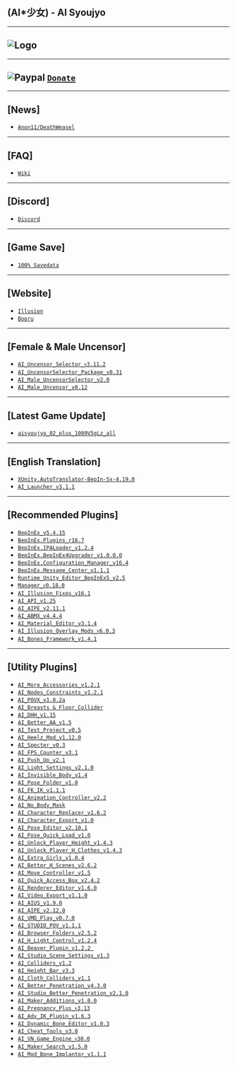 (AI*少女) - AI Syoujyo
--

---
![Logo](https://i.imgur.com/bxeCT7W.png")
--

---
![Paypal](https://i.imgur.com/3V57ymK.png") [`Donate`](https://paypal.me/PastebinSupport?locale.x=en_US)
--

---
**[News]** 
--
- [`Anon11/DeathWeasel`](https://www.patreon.com/posts/53085409)

---
**[FAQ]** 
--
- [`Wiki`](https://wiki.anime-sharing.com/hgames/index.php?title=AI_Syoujyo)

---
**[Discord]**
--
- [`Discord`](https://discord.gg/F3bDEFE)

---
**[Game Save]**
--
- [`100% Savedata`](http://www.mediafire.com/file/t02ijoqwtq5mmas/100%2525_SaveData.rar/file)

---
**[Website]**
--
- [`Illusion`](http://www.illusion.jp/preview/aisyoujyo/)
- [`Booru`](https://www.patreon.com/posts/30803118)

---
**[Female & Male Uncensor]**
--
- [`AI_Uncensor_Selector_ᴠ3.11.2`](https://github.com/IllusionMods/KK_Plugins)
- [`AI_UncensorSelector_Package_v0.31`](https://mega.nz/#!DVEhQQzI!Er78RgN6xlAx_97gDgvjLiGEMnifDxUeZiRZLTBcMds)
- [`AI_Male_UncensorSelector_v2.0`](http://www.mediafire.com/file/56elxi6b1q2h95v/AI_Male_UncensorSelector_v2.0.zip/file)
- [`AI_Male_Uncensor_v0.12`](https://mega.nz/#!TY1AhAgK!pKHyDKWNQ_-sAly_70VTzNBp2ZbQ3PxU0qjsWLC66EM)

---
**[Latest Game Update]**
--
- [`aisyoujyo_02_plus_1009V5gLz_all`](https://mega.nz/file/tcowHTjB#i83jQBKoWIz37H7G5OygU0_cOHW8fvbBEZvDHRMlMl0)

---
**[English Translation]**
--
- [`XUnity.AutoTranslator-BepIn-5x-4.19.0`](https://github.com/bbepis/XUnity.AutoTranslator/releases)
- [`AI_Launcher_v3.1.1`](https://github.com/IllusionMods/IllusionLaunchers/releases)

---
**[Recommended Plugins]**
--
- [`BepInEx_v5.4.15`](https://github.com/BepInEx/BepInEx/releases)
- [`BepInEx.Plugins_r16.7`](https://github.com/IllusionMods/BepisPlugins/releases) 
- [`BepInEx.IPALoader_v1.2.4`](https://github.com/BepInEx/IPALoaderX/releases)
- [`BepInEx.BepInEx4Upgrader_v1.0.0.0`](https://github.com/BepInEx/BepInEx.BepInEx4Upgrader/releases)
- [`BepInEx.Configuration_Manager_v16.4`](https://github.com/BepInEx/BepInEx.ConfigurationManager/releases)
- [`BepInEx.Message_Center_v1.1.1`](https://github.com/BepInEx/MessageCenter/releases)
- [`Runtime_Unity_Editor_BepInEx5_v2.5`](https://github.com/ManlyMarco/RuntimeUnityEditor/releases/latest)
- [`Manager_ᴠ0.18.0`](https://github.com/IllusionMods/KKManager/releases)
- [`AI_Illusion_Fixes_v16.1`](https://github.com/IllusionMods/IllusionFixes/releases)
- [`AI_API_v1.25`](https://github.com/IllusionMods/IllusionModdingAPI/releases)
- [`AI_AIPE_v2.11.1`](https://www.patreon.com/posts/37188529)
- [`AI_ABMX_v4.4.4`](https://github.com/ManlyMarco/ABMX/releases)
- [`AI_Material_Editor_v3.1.4`](https://github.com/IllusionMods/KK_Plugins)
- [`AI_Illusion_Overlay_Mods_ᴠ6.0.3`](https://github.com/ManlyMarco/Illusion-Overlay-Mods/releases/)
- [`AI_Bones_Framework_v1.4.1`](https://www.patreon.com/posts/hs-ai-hs2-1-4-1-41718360)

--- 
**[Utility Plugins]**
--
- [`AI_More_Accessories_v1.2.1`](https://www.patreon.com/posts/38236359)
- [`AI_Nodes_Constraints_v1.2.1`](https://joan6694.bitbucket.io/)
- [`AI_POVX_v1.0.2a`](https://github.com/FairBear/AI_PovX/releases)
- [`AI_Breasts & Floor_Collider`](https://mega.nz/#!hUNnSASC!8Wm7r_g1jM0uFBb0RpS1x8TbWkkwLpym5ANMXhGcPko)
- [`AI_DHH_v1.15`](https://brangnim.tistory.com/224?category=843876)
- [`AI_Better_AA_v1.5`](http://www.mediafire.com/file/zd5tcycq88pg4m0/AI_Better_AA_v1.5.rar/file)
- [`AI_Test_Project_v0.5`](http://www.mediafire.com/file/i613p8j5wiwqmok/AI_Test_Project_v0.5.rar/file)
- [`AI_Heelz_Mod_v1.12.0`](https://github.com/hooh-hooah/AI_Heelz/releases)
- [`AI_Specter_v0.3`](https://ux.getuploader.com/moistened_eye/download/130)
- [`AI_FPS_Counter_v3.1`](https://github.com/ManlyMarco/FPSCounter/releases)
- [`AI_Push_Up_v2.1`](https://mikkemods.blogspot.com/2020/07/pushup-plugin-v21-corset-effect.html)
- [`AI_Light_Settings_v2.1.0`](https://github.com/Mantas-2155X/AI_LightSettings/releases)
- [`AI_Invisible_Body_v1.4`](https://github.com/IllusionMods/KK_Plugins)
- [`AI_Pose_Folder_v1.0`](https://github.com/IllusionMods/KK_Plugins)
- [`AI_FK_IK_v1.1.1`](https://github.com/IllusionMods/KK_Plugins)
- [`AI_Animation_Controller_v2.2`](https://github.com/IllusionMods/KK_Plugins)
- [`AI_No_Body_Mask`](http://www.mediafire.com/file/fgfamohkohxqvuj/AI_No_Body_Mask.zip/file)
- [`AI_Character_Replacer_v1.6.2`](https://github.com/IllusionMods/CharacterReplacer/releases)
- [`AI_Character_Export_v1.0`](https://github.com/IllusionMods/KK_Plugins) 
- [`AI_Pose_Editor_v2.10.1`](https://github.com/IllusionMods/KK_Plugins)
- [`AI_Pose_Quick_Load_v1.0`](https://github.com/IllusionMods/KK_Plugins)
- [`AI_Unlock_Player_Height_v1.4.3`](https://github.com/Mantas-2155X/UnlockPlayerHeight/releases) 
- [`AI_Unlock_Player_H_Clothes_v1.4.3`](https://github.com/Mantas-2155X/UnlockPlayerHClothes/releases)
- [`AI_Extra_Girls_v1.0.4`](https://github.com/Mantas-2155X/AI_ExtraGirls/releases)
- [`AI_Better_H_Scenes_v2.6.2`](https://github.com/Mantas-2155X/BetterHScenes/releases)
- [`AI_Move_Controller_v1.5`](https://mikkemods.blogspot.com/2019/12/move-controller-15-for-studioneov2.html)
- [`AI_Quick_Access_Box_v2.4.2`](https://www.patreon.com/posts/38060886)
- [`AI_Renderer_Editor_v1.6.0`](https://www.patreon.com/posts/hs-kk-ai-hs2-1-6-39556121)
- [`AI_Video_Export_v1.1.0`](https://www.patreon.com/posts/32172852)
- [`AI_AIUS_v1.9.0`](https://www.patreon.com/posts/hs-kk-ai-hs2-1-9-38675642)
- [`AI_AIPE_v2.12.0`](https://www.patreon.com/posts/38673900)
- [`AI_VMD_Play_v0.7.0`](http://www.mediafire.com/file/u6tjxt4nbfchnc5/AI_VMDPlay_v0.7.0.rar/file) 
- [`AI_STUDIO_POV_v1.1.1`](https://github.com/Mantas-2155X/StudioPOV/releases)
- [`AI_Browser_Folders_v2.5.2`](https://www.patreon.com/posts/40644638)
- [`AI_H_Light_Control_v1.2.4`](https://github.com/Mantas-2155X/HLightControl/releases)
- [`AI_Beaver_Plugin_v1.2.2 `](https://mikkemods.blogspot.com/2020/09/beaver-plugin-122.html)
- [`AI_Studio_Scene_Settings_v1.3`](https://github.com/IllusionMods/KK_Plugins)
- [`AI_Colliders_v1.2`](https://github.com/IllusionMods/KK_Plugins)
- [`AI_Height_Bar_v3.3`](https://www.patreon.com/posts/35859949) 
- [`AI_Cloth_Colliders_v1.1`](https://github.com/ManlyMarco/Illusion_ClothColliders)
- [`AI_Better_Penetration_v4.3.0`](https://github.com/Animal42069/BetterPenetration) 
- [`AI_Studio_Better_Penetration_v2.1.0`](https://github.com/Animal42069/BetterPenetration/releases/tag/1.0.1) 
- [`AI_Maker_Additions_v1.0.0`](https://github.com/Mantas-2155X/MakerAdditions)
- [`AI_Pregnancy_Plus_ᴠ3.13`](https://github.com/thojmr/KK_PregnancyPlus/releases)
- [`AI_Adv_IK_Plugin_v1.6.3`](https://github.com/OrangeSpork/AdvIKPlugin/releases)
- [`AI_Dynamic_Bone_Editor_v1.0.3`](https://github.com/IllusionMods/KK_Plugins)
- [`AI_Cheat_Tools_v3.0`](https://www.patreon.com/posts/37889909)
- [`AI_VN_Game_Engine_ᴠ30.0`](https://mega.nz/#F!oiB2wAQK!ojGIzlAN-1B-263uUDEalQ)
- [`AI_Maker_Search_v1.5.0`](https://github.com/Mantas-2155X/MakerSearch/releases/tag/v1.5.0)
- [`AI_Mod_Bone_Implantor_v1.1.1`](https://github.com/IllusionMods/ModBoneImplantor)
